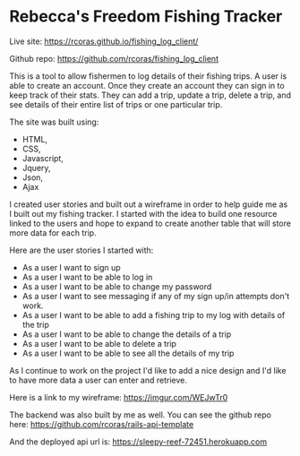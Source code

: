 # Rebecca's Freedom Fishing Tracker

Live site: https://rcoras.github.io/fishing_log_client/

Github repo: https://github.com/rcoras/fishing_log_client

This is a tool to allow fishermen to log details of their fishing trips. A user is able to create an account. Once they create an account they can sign in to keep track of their stats. They can add a trip, update a trip, delete a trip, and see details of their entire list of trips or one particular trip.

The site was built using:

* HTML,
* CSS,
* Javascript,
* Jquery,
* Json,
* Ajax

I created user stories and built out a wireframe in order to help guide me as I built out my fishing tracker. I started with the idea to build one resource linked to the users and hope to expand to create another table that will store more data for each trip.

Here are the user stories I started with:
* As a user I want to sign up
* As a user I want to be able to log in
* As a user I want to be able to change my password
* As a user I want to see messaging if any of my sign up/in attempts don't work.
* As a user I want to be able to add a fishing trip to my log with details of the trip
* As a user I want to be able to change the details of a trip
* As a user I want to be able to delete a trip
* As a user I want to be able to see all the details of my trip

As I continue to work on the project I'd like to add a nice design and I'd like to have more data a user can enter and retrieve.

Here is a link to my wireframe: https://imgur.com/WEJwTr0

The backend was also built by me as well. You can see the github repo here:
https://github.com/rcoras/rails-api-template

And the deployed api url is: https://sleepy-reef-72451.herokuapp.com
